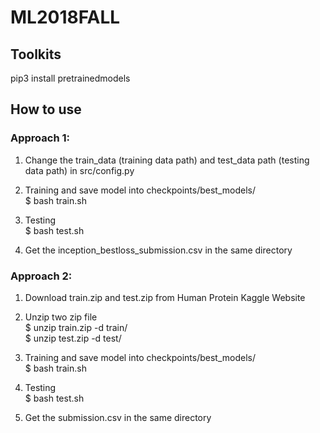 # ML2018FALL

## Toolkits
pip3 install pretrainedmodels

## How to use
### Approach 1:
1. Change the train_data (training data path) and test_data path (testing data path) in src/config.py

2. Training and save model into checkpoints/best_models/  
$ bash train.sh

3. Testing  
$ bash test.sh

4. Get the inception_bestloss_submission.csv in the same directory

### Approach 2:
1. Download train.zip and test.zip from Human Protein Kaggle Website

2. Unzip two zip file   
$ unzip train.zip -d train/  
$ unzip test.zip -d test/

3. Training and save model into checkpoints/best_models/  
$ bash train.sh

4. Testing  
$ bash test.sh

5. Get the submission.csv in the same directory
